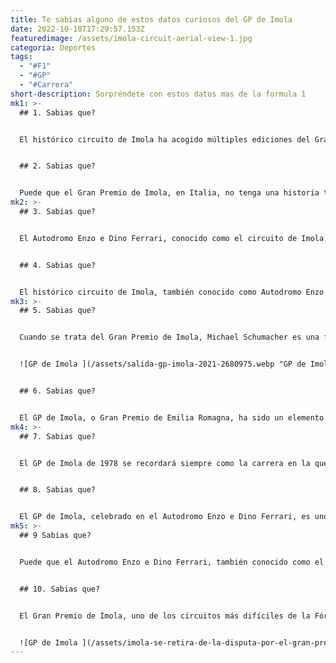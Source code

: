 ```yaml
---
title: Te sabias alguno de estos datos curiosos del GP de Imola
date: 2022-10-10T17:29:57.153Z
featuredimage: /assets/imola-circuit-aerial-view-1.jpg
categoria: Deportes
tags:
  - "#F1"
  - "#GP"
  - "#Carrera"
short-description: Sorpréndete con estos datos mas de la formula 1
mk1: >-
  ## 1﻿. Sabias que?


  El histórico circuito de Imola ha acogido múltiples ediciones del Gran Premio de Italia, empezando por su primera carrera en 1950. El héroe local Giuseppe "Nino" Farina se hizo con la victoria en un Alfa Romeo 158, marcando la pauta para las futuras carreras en la pista. Aunque ha sufrido numerosas actualizaciones y modificaciones a lo largo de los años, Imola sigue siendo un favorito entre los pilotos y los aficionados por sus desafiantes curvas y su impresionante paisaje. Además de albergar la Fórmula 1, Imola también acoge carreras del Campeonato del Mundo de MotoGP y de Superbikes, así como otros eventos del mundo del motor. A pesar del trágico accidente en el que se vio envuelto Ayrton Senna en 1994, Imola sigue siendo un elemento básico en el calendario de carreras y un lugar de éxito para la competición de alto nivel.


  ## 2﻿. Sabias que?


  Puede que el Gran Premio de Imola, en Italia, no tenga una historia tan larga como la de circuitos como Mónaco o Silverstone, pero tiene su propio legado. A pesar de ser un elemento básico en el calendario de la Fórmula 1 durante décadas, sólo tres pilotos nacionales han sido capaces de conseguir la victoria en su pista de origen: Nino Farina en 1950, Alberto Ascari en 1950 y 1951, y Ludovico Scarfiotti en 1966. Aunque Italia ha producido muchos pilotos de talento a lo largo de los años, esta estadística habla de la naturaleza desafiante del circuito de Imola. Con sus curvas sinuosas y su terreno accidentado, no es una pista fácil de dominar. Sin embargo, los pilotos siguen sintiéndose atraídos por el reto de enfrentarse a Imola y unirse a las filas de los pocos pilotos italianos que han triunfado. Cada año se presentan nuevas oportunidades para que un piloto italiano haga historia en su GP de casa. ¿Será este su año? Sólo el tiempo lo dirá.
mk2: >-
  ## 3﻿. Sabias que?


  El Autodromo Enzo e Dino Ferrari, conocido como el circuito de Imola, puede que no haya albergado tantas carreras como Monza, pero ha sido testigo de su parte justa de eventos emocionantes. En 1980, el Gran Premio de Italia hizo su única aparición en Imola, con la victoria de Alan Jones para Williams. Cuatro años más tarde, el famoso debut de Ayrton Senna con un Toleman le enfrentó a su héroe y rival Alain Prost. ¿Y quién puede olvidar la trágica carrera de 1994, en la que tanto Senna como Roland Ratzenberger perdieron la vida? A pesar de su oscura historia, Imola sigue siendo una de las favoritas de los pilotos y los espectadores, gracias a sus desafiantes curvas en "s" y sus emocionantes subidas. Puede que ahora el circuito sólo celebre una carrera al año, pero cada vez que lo hace, ofrece un espectáculo que no se puede perder.


  ## 4﻿. Sabias que?


  El histórico circuito de Imola, también conocido como Autodromo Enzo e Dino Ferrari, ha desempeñado un papel importante en el mundo de la Fórmula 1. Su presencia en todas las rondas desde el inicio del campeonato en 1950 habla de su perdurable popularidad entre los pilotos y los aficionados. El circuito ofrece una desafiante combinación de rectas y curvas técnicas, lo que lo convierte en uno de los favoritos para aquellos que buscan una verdadera prueba de habilidad al volante. Además, la ubicación del circuito cerca de Milán hace que a menudo atraiga a grandes multitudes para animar a sus pilotos favoritos. Sin embargo, el circuito no está exento de peligros: en Imola se han producido varios accidentes trágicos, como las muertes de Ayrton Senna y Roland Ratzenberger en 1994. Sin embargo, a pesar de esta oscura historia, Imola sigue siendo una parte importante de la historia de la Fórmula 1 y continuará siendo un elemento fijo en el calendario de carreras en los próximos años.
mk3: >-
  ## 5﻿. Sabias que?


  Cuando se trata del Gran Premio de Imola, Michael Schumacher es una fuerza a tener en cuenta. El legendario piloto alemán ha ganado un récord de cinco veces en la pista italiana, consolidando su estatus como uno de los mejores pilotos de Fórmula 1 de la historia. Aunque el piloto brasileño Nelson Piquet le sigue de lejos, con cuatro victorias en Imola, se le sigue considerando un competidor formidable en la pista. Muchos especulan que la suerte de Piquet podría cambiar en la próxima carrera, ya que recientemente ha unido fuerzas con una nueva escudería de alto rendimiento. Independientemente de quién sea el vencedor, el Gran Premio de Imola será sin duda un emocionante enfrentamiento entre dos hábiles pilotos.


  ![GP de Imola ](/assets/salida-gp-imola-2021-2680975.webp "GP de Imola ")


  ## 6﻿. Sabias que?


  El GP de Imola, o Gran Premio de Emilia Romagna, ha sido un elemento básico de las carreras de Fórmula 1 desde 1981. Lo que distingue a Imola de otros circuitos es su diseño único, con una mezcla de rectas rápidas y curvas difíciles que desafían incluso a los pilotos más experimentados. En 1994, el fin de semana de la carrera se vio empañado por la trágica muerte de los pilotos de Fórmula 1 Ayrton Senna y Roland Ratzenberger. A pesar de este desgarrador suceso, el GP de Imola sigue siendo un evento popular en el calendario de la Fórmula Uno cada año. Ya sea por su historia o por su emocionante trazado, el GP de Imola siempre garantiza una carrera emocionante.
mk4: >-
  ## 7﻿. Sabias que?


  El GP de Imola de 1978 se recordará siempre como la carrera en la que el piloto sueco Ronnie Peterson perdió trágicamente la vida. Durante una colisión con otros coches, el Lotus de Peterson se estrelló contra las barreras, causando graves lesiones internas y en las piernas. A pesar de los esfuerzos de sus compañeros Clay Regazzoni y Arturo Merzario por liberarlo de su coche, Peterson permaneció inmóvil en la pista durante 20 agónicos minutos antes de que llegara la asistencia médica. El accidente desató la indignación y los llamamientos para mejorar las medidas de seguridad, pero por desgracia fue demasiado tarde para Peterson. Murió en el hospital unos días después, dejando un legado como uno de los corredores con más talento de su tiempo. Su muerte sirve de importante recordatorio de los riesgos que entrañan las carreras de alta velocidad, y constituye una trágica mención en los libros de historia de la Fórmula 1.


  ## 8﻿. Sabias que?


  El GP de Imola, celebrado en el Autodromo Enzo e Dino Ferrari, es uno de los favoritos de los aficionados por su mezcla de rectas de alta velocidad y chicanes complicadas. Es un lugar apropiado para Ferrari, ya que la propia pista fue diseñada y construida por el difunto Enzo Ferrari. El circuito también cuenta con una rica historia, ya que ha albergado varios momentos memorables de carreras, como la primera victoria de Ayrton Senna en el campeonato mundial en 1988 y el trágico accidente de Gilles Villeneuve en 1982. Al acercarse al circuito, es imposible no ver a los tifosi mostrando su pasión roja por la Scuderia. El GP de Imola proporcionará emoción tanto dentro como fuera de la pista a todos los aficionados a la Fórmula 1.
mk5: >-
  ## 9﻿ Sabias que?


  Puede que el Autodromo Enzo e Dino Ferrari, también conocido como el circuito de Imola, no sea tan famoso como el de Monza, pero no cabe duda de que ofrece emociones a los pilotos de Fórmula 1. Situado en la región italiana de Emilia-Romaña, el trazado se construyó a principios de la década de 1950 y ha albergado varios Grandes Premios a lo largo de los años. Además, cuenta con velocidades medias superiores a los 250 km/h y picos cercanos a los 360 km/h, lo que la convierte en una de las pistas más rápidas del circuito de F1. Además de su velocidad, cuenta con una gran variedad de curvas desafiantes, como la famosa curva Tamburello, que ha sido responsable de múltiples accidentes a lo largo de los años. La combinación de velocidad y destreza técnica hace que una carrera exitosa en Imola sea una hazaña impresionante para cualquier piloto. La próxima vez que veas una carrera de Gran Premio, estate atento a estas velocidades de infarto en Imola.


  ## 1﻿0. Sabias que?


  El Gran Premio de Imola, uno de los circuitos más difíciles de la Fórmula 1, exige habilidad y precisión a todos los pilotos. Pero detrás de las curvas de alta velocidad y la acción al borde del asiento, también hay una intensa estrategia en juego. Por término medio, los pilotos pisan el acelerador durante el 74% de cada vuelta, sabiendo que incluso una fracción de segundo de retraso puede significar la pérdida de un tiempo valioso. El 26% restante se dedica a frenar y a tomar curvas cerradas, por lo que es crucial que los pilotos elijan el equilibrio perfecto entre velocidad y control. No es de extrañar que sólo los mejores del mundo puedan soportar las presiones de Imola, lo que convierte cada carrera en una emocionante muestra de talento y determinación.


  ![GP de Imola ](/assets/imola-se-retira-de-la-disputa-por-el-gran-premio-de-italia-201631697_1.jpg "GP de Imola ")
---
```


